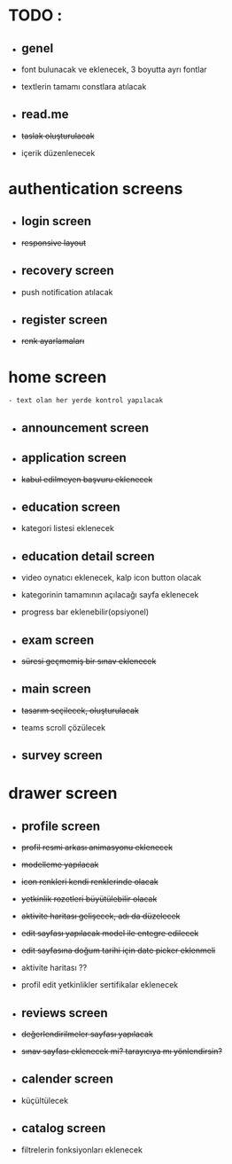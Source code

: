 # TODO : # 
- ## genel ##
 - font bulunacak ve eklenecek, 3 boyutta ayrı fontlar
 - textlerin tamamı constlara atılacak

 - ## read.me ##
 - ~~taslak oluşturulacak~~
 - içerik düzenlenecek

# authentication screens #
- ## login screen ##
 - ~~responsive layout~~ 

- ## recovery screen ##   
 - push notification atılacak

- ## register screen ##
 - ~~renk ayarlamaları~~ 


  
# home screen #
    - text olan her yerde kontrol yapılacak
- ## announcement screen ##

- ## application screen ##
 - ~~kabul edilmeyen başvuru eklenecek~~ 

- ## education screen ##
 - kategori listesi eklenecek
    
- ## education detail screen ## 
 - video oynatıcı eklenecek, kalp icon button olacak
 - kategorinin tamamının açılacağı sayfa eklenecek
 - progress bar eklenebilir(opsiyonel)

- ## exam screen ##
 - ~~süresi geçmemiş bir sınav eklenecek~~

- ## main screen ##
 - ~~tasarım seçilecek, oluşturulacak~~
 - teams scroll çözülecek

- ## survey screen ##



# drawer screen #
- ## profile screen ## 
 - ~~profil resmi arkası animasyonu eklenecek~~
 - ~~modelleme yapılacak~~
 - ~~icon renkleri kendi renklerinde olacak~~ 
 - ~~yetkinlik rozetleri büyütülebilir olacak~~ 
 -  ~~aktivite haritası gelişecek, adı da düzelecek~~
 - ~~edit sayfası  ~~yapılacak~~ model ile entegre edilecek~~
 - ~~edit sayfasına doğum tarihi için date picker eklenmeli~~
 - aktivite haritası ??
 - profil edit yetkinlikler sertifikalar eklenecek
  
- ## reviews screen ##   
 - ~~değerlendirilmeler sayfası yapılacak~~
 - ~~sınav sayfası eklenecek mi? tarayıcıya mı yönlendirsin?~~

- ## calender screen ##
 - küçültülecek
   
- ## catalog screen ##
 - filtrelerin fonksiyonları eklenecek 




